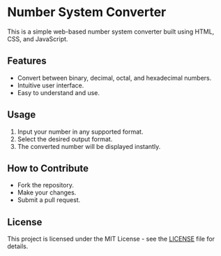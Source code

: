 # Number System Converter

This is a simple web-based number system converter built using HTML, CSS, and JavaScript.

## Features
- Convert between binary, decimal, octal, and hexadecimal numbers.
- Intuitive user interface.
- Easy to understand and use.

## Usage
1. Input your number in any supported format.
2. Select the desired output format.
3. The converted number will be displayed instantly.

## How to Contribute
- Fork the repository.
- Make your changes.
- Submit a pull request.

## License
This project is licensed under the MIT License - see the [LICENSE](LICENSE) file for details.
